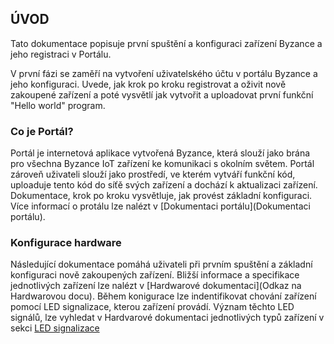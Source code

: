 ## ÚVOD 

Tato dokumentace popisuje první spuštění a konfiguraci zařízení Byzance a jeho registraci v Portálu. 

V první fázi se zaměří na vytvoření uživatelského účtu v portálu Byzance a jeho konfiguraci. Uvede, jak krok po kroku registrovat a oživit nově zakoupené zařízení a poté  vysvětlí jak vytvořit a uploadovat první funkční "Hello world" program.

### Co je Portál?

Portál je internetová aplikace vytvořená Byzance, která slouží jako brána pro všechna Byzance IoT zařízení ke komunikaci s okolním světem. Portál zároveň uživateli slouží jako prostředí, ve kterém vytváří funkční kód, uploaduje tento kód do síťě svých zařízení a dochází k aktualizaci zařízení. Dokumentace, krok po kroku vysvětluje, jak provést základní konfiguraci. Více informací o protálu lze nalézt v [Dokumentaci portálu](Dokumentaci portálu).

### Konfigurace hardware
 
Následující dokumentace pomáhá uživateli při prvním spuštění a základní konfiguraci nově zakoupených zařízení. Bližší informace a specifikace jednotlivých zařízení lze nalézt v [Hardwarové dokumentaci](Odkaz na Hardwarovou docu). Během konigurace lze indentifikovat chování zařízení pomocí LED signalizace, kterou zařízení provádí. Význam těchto LED signálů, lze vyhledat v Hardvarové dokumentaci jednotlivých typů zařízení v sekci [LED signalizace](byzance_doumentation/hardware_intro/hardware/iodag3e)







